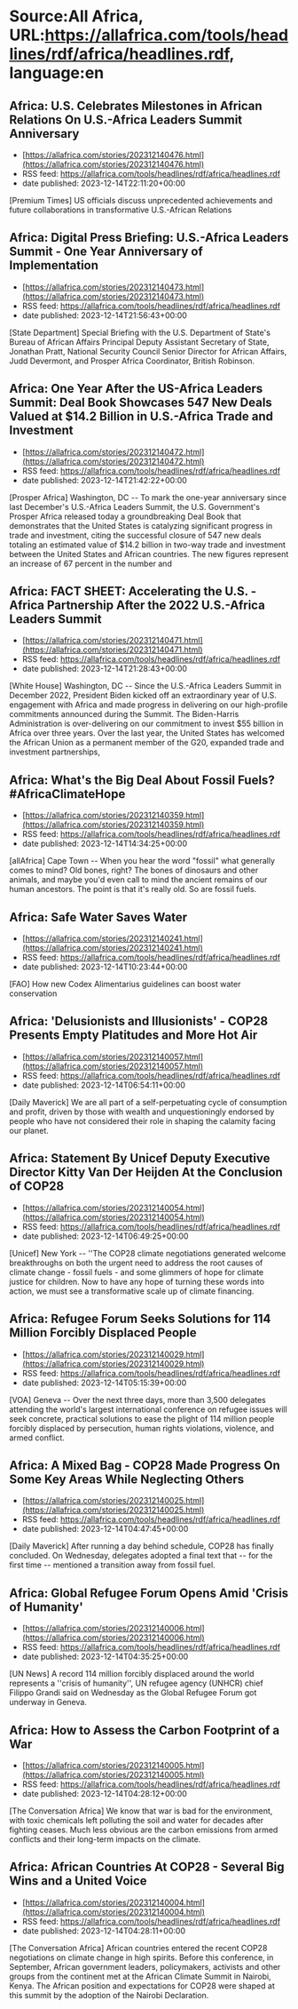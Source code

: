 # Source:All Africa, URL:https://allafrica.com/tools/headlines/rdf/africa/headlines.rdf, language:en

## Africa: U.S. Celebrates Milestones in African Relations On U.S.-Africa Leaders Summit Anniversary
 - [https://allafrica.com/stories/202312140476.html](https://allafrica.com/stories/202312140476.html)
 - RSS feed: https://allafrica.com/tools/headlines/rdf/africa/headlines.rdf
 - date published: 2023-12-14T22:11:20+00:00

[Premium Times] US officials discuss unprecedented achievements and future collaborations in transformative U.S.-African Relations

## Africa: Digital Press Briefing: U.S.-Africa Leaders Summit - One Year Anniversary of Implementation
 - [https://allafrica.com/stories/202312140473.html](https://allafrica.com/stories/202312140473.html)
 - RSS feed: https://allafrica.com/tools/headlines/rdf/africa/headlines.rdf
 - date published: 2023-12-14T21:56:43+00:00

[State Department] Special Briefing with the U.S. Department of State's Bureau of African Affairs Principal Deputy Assistant Secretary of State, Jonathan Pratt, National Security Council Senior Director for African Affairs, Judd Devermont, and Prosper Africa Coordinator, British Robinson.

## Africa: One Year After the US-Africa Leaders Summit: Deal Book Showcases 547 New Deals Valued at $14.2 Billion in U.S.-Africa Trade and Investment
 - [https://allafrica.com/stories/202312140472.html](https://allafrica.com/stories/202312140472.html)
 - RSS feed: https://allafrica.com/tools/headlines/rdf/africa/headlines.rdf
 - date published: 2023-12-14T21:42:22+00:00

[Prosper Africa] Washington, DC -- To mark the one-year anniversary since last December's U.S.-Africa Leaders Summit, the U.S. Government's Prosper Africa released today a groundbreaking Deal Book that demonstrates that the United States is catalyzing significant progress in trade and investment, citing the successful closure of 547 new deals totaling an estimated value of $14.2 billion in two-way trade and investment between the United States and African countries. The new figures represent an increase of 67 percent in the number and

## Africa: FACT SHEET: Accelerating the U.S. - Africa Partnership After the 2022 U.S.-Africa Leaders Summit
 - [https://allafrica.com/stories/202312140471.html](https://allafrica.com/stories/202312140471.html)
 - RSS feed: https://allafrica.com/tools/headlines/rdf/africa/headlines.rdf
 - date published: 2023-12-14T21:28:43+00:00

[White House] Washington, DC -- Since the U.S.-Africa Leaders Summit in December 2022, President Biden kicked off an extraordinary year of U.S. engagement with Africa and made progress in delivering on our high-profile commitments announced during the Summit.  The Biden-Harris Administration is over-delivering on our commitment to invest $55 billion in Africa over three years.  Over the last year, the United States has welcomed the African Union as a permanent member of the G20, expanded trade and investment partnerships,

## Africa: What's the Big Deal About Fossil Fuels? #AfricaClimateHope
 - [https://allafrica.com/stories/202312140359.html](https://allafrica.com/stories/202312140359.html)
 - RSS feed: https://allafrica.com/tools/headlines/rdf/africa/headlines.rdf
 - date published: 2023-12-14T14:34:25+00:00

[allAfrica] Cape Town -- When you hear the word "fossil" what generally comes to mind? Old bones, right? The bones of dinosaurs and other animals, and maybe you'd even call to mind the ancient remains of our human ancestors. The point is that it's really old. So are fossil fuels.

## Africa: Safe Water Saves Water
 - [https://allafrica.com/stories/202312140241.html](https://allafrica.com/stories/202312140241.html)
 - RSS feed: https://allafrica.com/tools/headlines/rdf/africa/headlines.rdf
 - date published: 2023-12-14T10:23:44+00:00

[FAO] How new Codex Alimentarius guidelines can boost water conservation

## Africa: 'Delusionists and Illusionists' - COP28 Presents Empty Platitudes and More Hot Air
 - [https://allafrica.com/stories/202312140057.html](https://allafrica.com/stories/202312140057.html)
 - RSS feed: https://allafrica.com/tools/headlines/rdf/africa/headlines.rdf
 - date published: 2023-12-14T06:54:11+00:00

[Daily Maverick] We are all part of a self-perpetuating cycle of consumption and profit, driven by those with wealth and unquestioningly endorsed by people who have not considered their role in shaping the calamity facing our planet.

## Africa: Statement By Unicef Deputy Executive Director Kitty Van Der Heijden At the Conclusion of COP28
 - [https://allafrica.com/stories/202312140054.html](https://allafrica.com/stories/202312140054.html)
 - RSS feed: https://allafrica.com/tools/headlines/rdf/africa/headlines.rdf
 - date published: 2023-12-14T06:49:25+00:00

[Unicef] New York -- ''The COP28 climate negotiations generated welcome breakthroughs on both the urgent need to address the root causes of climate change - fossil fuels - and some glimmers of hope for climate justice for children. Now to have any hope of turning these words into action, we must see a transformative scale up of climate financing.

## Africa: Refugee Forum Seeks Solutions for 114 Million Forcibly Displaced People
 - [https://allafrica.com/stories/202312140029.html](https://allafrica.com/stories/202312140029.html)
 - RSS feed: https://allafrica.com/tools/headlines/rdf/africa/headlines.rdf
 - date published: 2023-12-14T05:15:39+00:00

[VOA] Geneva -- Over the next three days, more than 3,500 delegates attending the world's largest international conference on refugee issues will seek concrete, practical solutions to ease the plight of 114 million people forcibly displaced by persecution, human rights violations, violence, and armed conflict.

## Africa: A Mixed Bag - COP28 Made Progress On Some Key Areas While Neglecting Others
 - [https://allafrica.com/stories/202312140025.html](https://allafrica.com/stories/202312140025.html)
 - RSS feed: https://allafrica.com/tools/headlines/rdf/africa/headlines.rdf
 - date published: 2023-12-14T04:47:45+00:00

[Daily Maverick] After running a day behind schedule, COP28 has finally concluded. On Wednesday, delegates adopted a final text that -- for the first time -- mentioned a transition away from fossil fuel.

## Africa: Global Refugee Forum Opens Amid 'Crisis of Humanity'
 - [https://allafrica.com/stories/202312140006.html](https://allafrica.com/stories/202312140006.html)
 - RSS feed: https://allafrica.com/tools/headlines/rdf/africa/headlines.rdf
 - date published: 2023-12-14T04:35:25+00:00

[UN News] A record 114 million forcibly displaced around the world represents a ''crisis of humanity'', UN refugee agency (UNHCR) chief Filippo Grandi said on Wednesday as the Global Refugee Forum got underway in Geneva.

## Africa: How to Assess the Carbon Footprint of a War
 - [https://allafrica.com/stories/202312140005.html](https://allafrica.com/stories/202312140005.html)
 - RSS feed: https://allafrica.com/tools/headlines/rdf/africa/headlines.rdf
 - date published: 2023-12-14T04:28:12+00:00

[The Conversation Africa] We know that war is bad for the environment, with toxic chemicals left polluting the soil and water for decades after fighting ceases. Much less obvious are the carbon emissions from armed conflicts and their long-term impacts on the climate.

## Africa: African Countries At COP28 - Several Big Wins and a United Voice
 - [https://allafrica.com/stories/202312140004.html](https://allafrica.com/stories/202312140004.html)
 - RSS feed: https://allafrica.com/tools/headlines/rdf/africa/headlines.rdf
 - date published: 2023-12-14T04:28:11+00:00

[The Conversation Africa] African countries entered the recent COP28 negotiations on climate change in high spirits. Before this conference, in September, African government leaders, policymakers, activists and other groups from the continent met at the African Climate Summit in Nairobi, Kenya. The African position and expectations for COP28 were shaped at this summit by the adoption of the Nairobi Declaration.

